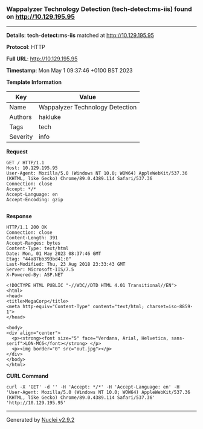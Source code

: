 ### Wappalyzer Technology Detection (tech-detect:ms-iis) found on http://10.129.195.95
---
**Details**: **tech-detect:ms-iis**  matched at http://10.129.195.95

**Protocol**: HTTP

**Full URL**: http://10.129.195.95

**Timestamp**: Mon May 1 09:37:46 +0100 BST 2023

**Template Information**

| Key | Value |
|---|---|
| Name | Wappalyzer Technology Detection |
| Authors | hakluke |
| Tags | tech |
| Severity | info |

**Request**
```http
GET / HTTP/1.1
Host: 10.129.195.95
User-Agent: Mozilla/5.0 (Windows NT 10.0; WOW64) AppleWebKit/537.36 (KHTML, like Gecko) Chrome/89.0.4389.114 Safari/537.36
Connection: close
Accept: */*
Accept-Language: en
Accept-Encoding: gzip


```

**Response**
```http
HTTP/1.1 200 OK
Connection: close
Content-Length: 391
Accept-Ranges: bytes
Content-Type: text/html
Date: Mon, 01 May 2023 08:37:46 GMT
Etag: "44a87bb393bd41:0"
Last-Modified: Thu, 23 Aug 2018 23:33:43 GMT
Server: Microsoft-IIS/7.5
X-Powered-By: ASP.NET

<!DOCTYPE HTML PUBLIC "-//W3C//DTD HTML 4.01 Transitional//EN">
<html>
<head>
<title>MegaCorp</title>
<meta http-equiv="Content-Type" content="text/html; charset=iso-8859-1">
</head>

<body>
<div align="center">
  <p><strong><font size="5" face="Verdana, Arial, Helvetica, sans-serif">LON-MC6</font></strong> </p>
  <p><img border="0" src="out.jpg"></p>
</div>
</body>
</html>

```


**CURL Command**
```
curl -X 'GET' -d '' -H 'Accept: */*' -H 'Accept-Language: en' -H 'User-Agent: Mozilla/5.0 (Windows NT 10.0; WOW64) AppleWebKit/537.36 (KHTML, like Gecko) Chrome/89.0.4389.114 Safari/537.36' 'http://10.129.195.95'
```
---
Generated by [Nuclei v2.9.2](https://github.com/projectdiscovery/nuclei)